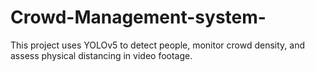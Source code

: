 # Crowd-Management-system-
This project uses YOLOv5 to detect people, monitor crowd density, and assess physical distancing in video footage.
